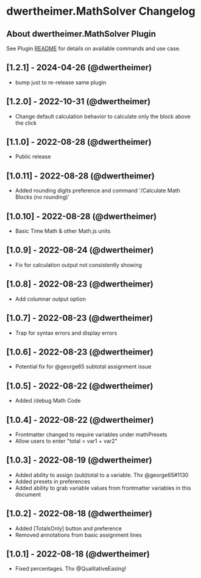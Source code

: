 # dwertheimer.MathSolver Changelog

## About dwertheimer.MathSolver Plugin

See Plugin [README](https://github.com/NotePlan/plugins/blob/main/dwertheimer.MathSolver/README.md) for details on available commands and use case.

## [1.2.1] - 2024-04-26 (@dwertheimer)

- bump just to re-release same plugin

## [1.2.0] - 2022-10-31 (@dwertheimer)

- Change default calculation behavior to calculate only the block above the click

## [1.1.0] - 2022-08-28 (@dwertheimer)

- Public release

## [1.0.11] - 2022-08-28 (@dwertheimer)

- Added rounding digits preference and command '/Calculate Math Blocks (no rounding)'

## [1.0.10] - 2022-08-28 (@dwertheimer)

- Basic Time Math & other Math.js units

## [1.0.9] - 2022-08-24 (@dwertheimer)

- Fix for calculation output not consistently showing

## [1.0.8] - 2022-08-23 (@dwertheimer)

- Add columnar output option

## [1.0.7] - 2022-08-23 (@dwertheimer)

- Trap for syntax errors and display errors

## [1.0.6] - 2022-08-23 (@dwertheimer)

- Potential fix for @george65 subtotal assignment issue

## [1.0.5] - 2022-08-22 (@dwertheimer)

- Added /debug Math Code

## [1.0.4] - 2022-08-22 (@dwertheimer)

- Frontmatter changed to require variables under mathPresets
- Allow users to enter "total = var1 + var2"

## [1.0.3] - 2022-08-19 (@dwertheimer)

- Added ability to assign (sub)total to a variable. Thx @george65#1130
- Added presets in preferences
- Added ability to grab variable values from frontmatter variables in this document

## [1.0.2] - 2022-08-18 (@dwertheimer)

- Added [TotalsOnly] button and preference
- Removed annotations from basic assignment lines

## [1.0.1] - 2022-08-18 (@dwertheimer)

- Fixed percentages. Thx @QualitativeEasing!

